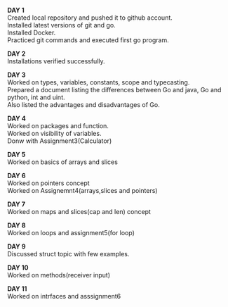 **DAY 1**</br>
Created local repository and pushed it to github account.</br>
Installed latest versions of git and go.</br>
Installed Docker.</br>
Practiced git commands and executed first go program.</br>

**DAY 2**</br>
Installations verified successfully.


**DAY 3**</br>
Worked on types, variables, constants, scope and typecasting.</br>
Prepared a document listing the differences between Go and java, Go and python, int and uint.</br>
Also listed the advantages and disadvantages of Go.</br>

**DAY 4**</br>
Worked on packages and function.</br>
Worked on visibility of variables.</br>
Donw with Assignment3(Calculator)

**DAY 5**</br>
Worked on basics of arrays and slices </br>

**DAY 6**</br>
Worked on pointers concept </br>
Worked on Assignemnt4(arrays,slices and pointers)</br>

**DAY 7**</br>
Worked on maps and slices(cap and len) concept </br>

**DAY 8**</br>
Worked on loops and assignment5(for loop)

**DAY 9**</br>
Discussed struct topic with few examples.

**DAY 10**</br>
Worked on methods(receiver input)

**DAY 11**</br>
Worked on intrfaces and asssignment6






